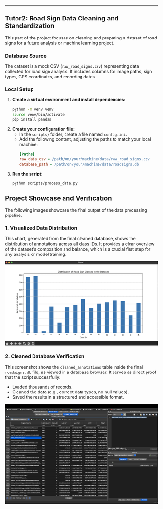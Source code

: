 ---

## Tutor2: Road Sign Data Cleaning and Standardization

This part of the project focuses on cleaning and preparing a dataset of road signs for a future analysis or machine learning project.

### Database Source

The dataset is a mock CSV (`raw_road_signs.csv`) representing data collected for road sign analysis. It includes columns for image paths, sign types, GPS coordinates, and recording dates.

### Local Setup

1.  **Create a virtual environment and install dependencies:**
    ```bash
    python -m venv venv
    source venv/bin/activate
    pip install pandas
    ```
2.  **Create your configuration file:**
    - In the `scripts/` folder, create a file named `config.ini`.
    - Add the following content, adjusting the paths to match your local machine:
      ```ini
      [Paths]
      raw_data_csv = /path/on/your/machine/data/raw_road_signs.csv
      database_path = /path/on/your/machine/data/roadsigns.db
      ```
3.  **Run the script:**
    ```bash
    python scripts/process_data.py
    ```

## Project Showcase and Verification

The following images showcase the final output of the data processing pipeline.

### 1. Visualized Data Distribution

This chart, generated from the final cleaned database, shows the distribution of annotations across all class IDs. It provides a clear overview of the dataset's composition and balance, which is a crucial first step for any analysis or model training.

![Class Distribution Chart](assets/class_distribution.png)

### 2. Cleaned Database Verification

This screenshot shows the `cleaned_annotations` table inside the final `roadsigns.db` file, as viewed in a database browser. It serves as direct proof that the script successfully:

- Loaded thousands of records.
- Cleaned the data (e.g., correct data types, no null values).
- Saved the results in a structured and accessible format.

![Database Screenshot](assets/database_screenshot.png)
